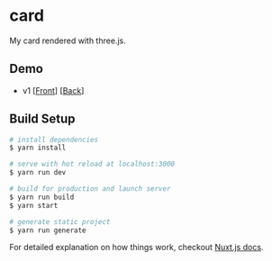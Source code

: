# card
My card rendered with three.js.

## Demo
* v1 [[Front](https://nabehide.github.io/card/v1/front)] [[Back](https://nabehide.github.io/card/v1/back)]

## Build Setup

``` bash
# install dependencies
$ yarn install

# serve with hot reload at localhost:3000
$ yarn run dev

# build for production and launch server
$ yarn run build
$ yarn start

# generate static project
$ yarn run generate
```

For detailed explanation on how things work, checkout [Nuxt.js docs](https://nuxtjs.org).
